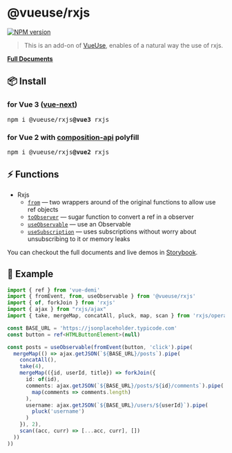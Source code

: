 # @vueuse/rxjs

[![NPM version](https://img.shields.io/npm/v/@vueuse/firebase?color=a1b858)](https://www.npmjs.com/package/@vueuse/rxjs)

> This is an add-on of [VueUse](https://github.com/antfu), enables of a natural way the use of rxjs.

[**Full Documents**](https://vueuse.js.org/)

## 📦 Install

### for Vue 3 ([vue-next](https://github.com/vuejs/vue-next))

<pre class='language-bash'>
npm i @vueuse/rxjs<b>@vue3</b> rxjs 
</pre>

### for Vue 2 with [composition-api](https://github.com/vuejs/composition-api) polyfill

<pre class='language-bash'>
npm i @vueuse/rxjs<b>@vue2</b> rxjs
</pre>

## ⚡ Functions

<!--GENERATED LIST, DO NOT MODIFY MANUALLY-->
<!--FUNCTIONS_LIST_STARTS-->

- Rxjs
  - [`from`](https://vueuse.js.org/?path=/story/add-ons-rxjs--from) — two wrappers around of the original functions to allow use ref objects
  - [`toObserver`](https://vueuse.js.org/?path=/story/add-ons-rxjs--toobserver) — sugar function to convert a ref in a observer
  - [`useObservable`](https://vueuse.js.org/?path=/story/add-ons-rxjs--useobservable) — use an Observable
  - [`useSubscription`](https://vueuse.js.org/?path=/story/add-ons-rxjs--usesubscription) — uses subscriptions without worry about unsubscribing to it or memory leaks

<!--FUNCTIONS_LIST_ENDS-->

You can checkout the full documents and live demos in [Storybook](https://vueuse.js.org/).


## 📄 Example

```ts
import { ref } from 'vue-demi'
import { fromEvent, from, useObservable } from '@vueuse/rxjs'
import { of, forkJoin } from 'rxjs'
import { ajax } from "rxjs/ajax"
import { take, mergeMap, concatAll, pluck, map, scan } from 'rxjs/operators'

const BASE_URL = 'https://jsonplaceholder.typicode.com'
const button = ref<HTMLButtonElement>(null)

const posts = useObservable(fromEvent(button, 'click').pipe(
  mergeMap(() => ajax.getJSON(`${BASE_URL}/posts`).pipe(
    concatAll(),
    take(4),
    mergeMap(({id, userId, title}) => forkJoin({
      id: of(id),
      comments: ajax.getJSON(`${BASE_URL}/posts/${id}/comments`).pipe(
        map(comments => comments.length)
      ),
      username: ajax.getJSON(`${BASE_URL}/users/${userId}`).pipe(
        pluck('username')
      )
    }), 2),
    scan((acc, curr) => [...acc, curr], [])
  ))
))
```
